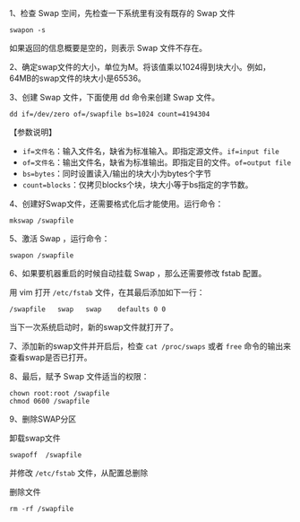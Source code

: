 1、检查 Swap 空间，先检查一下系统里有没有既存的 Swap 文件

    swapon -s

如果返回的信息概要是空的，则表示 Swap 文件不存在。

2、确定swap文件的大小，单位为M。将该值乘以1024得到块大小。例如，64MB的swap文件的块大小是65536。

3、创建 Swap 文件，下面使用 dd 命令来创建 Swap 文件。

    dd if=/dev/zero of=/swapfile bs=1024 count=4194304

【参数说明】

* `if=文件名`：输入文件名，缺省为标准输入。即指定源文件。`if=input file`
* `of=文件名`：输出文件名，缺省为标准输出。即指定目的文件。`of=output file`
* `bs=bytes`：同时设置读入/输出的块大小为bytes个字节
* `count=blocks`：仅拷贝blocks个块，块大小等于bs指定的字节数。

4、创建好Swap文件，还需要格式化后才能使用。运行命令：

    mkswap /swapfile

5、激活 Swap ，运行命令：

    swapon /swapfile

6、如果要机器重启的时候自动挂载 Swap ，那么还需要修改 fstab 配置。

用 vim 打开 `/etc/fstab` 文件，在其最后添加如下一行：

    /swapfile   swap   swap    defaults 0 0

当下一次系统启动时，新的swap文件就打开了。

7、添加新的swap文件并开启后，检查 `cat /proc/swaps` 或者 `free` 命令的输出来查看swap是否已打开。

8、最后，赋予 Swap 文件适当的权限：

    chown root:root /swapfile 
    chmod 0600 /swapfile

9、删除SWAP分区

卸载swap文件

    swapoff  /swapfile

并修改 `/etc/fstab` 文件，从配置总删除

删除文件

    rm -rf /swapfile
